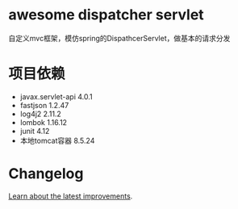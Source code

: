 # awesome dispatcher servlet

自定义mvc框架，模仿spring的DispathcerServlet，做基本的请求分发

# 项目依赖
- javax.servlet-api 4.0.1
- fastjson 1.2.47
- log4j2 2.11.2
- lombok 1.16.12
- junit 4.12
- 本地tomcat容器 8.5.24

# Changelog
[Learn about the latest improvements][changelog].

[changelog]: https://github.com/scutuyu/awesome-dispatcher-servlet/blob/master/CHANGELOG.md
